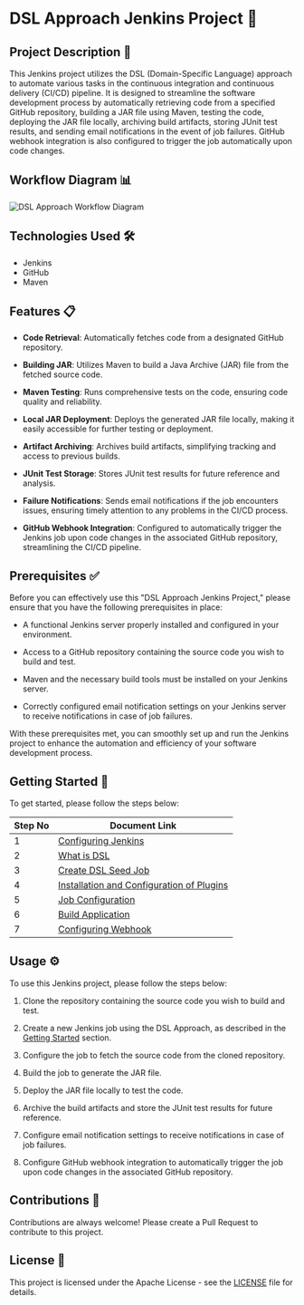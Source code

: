 # DSL Approach Jenkins Project 🚀

## Project Description 📄

This Jenkins project utilizes the DSL (Domain-Specific Language) approach to automate various tasks in the continuous integration and continuous delivery (CI/CD) pipeline. It is designed to streamline the software development process by automatically retrieving code from a specified GitHub repository, building a JAR file using Maven, testing the code, deploying the JAR file locally, archiving build artifacts, storing JUnit test results, and sending email notifications in the event of job failures. GitHub webhook integration is also configured to trigger the job automatically upon code changes.

## Workflow Diagram 📊

![DSL Approach Workflow Diagram](https://github.com/mathesh-me/dsl-approach-jenkins-project/assets/144098846/9d368876-b528-4ec2-ab77-cab2c0fce36e)


## Technologies Used 🛠️

- Jenkins
- GitHub
- Maven

## Features 📋

- **Code Retrieval**: Automatically fetches code from a designated GitHub repository.

- **Building JAR**: Utilizes Maven to build a Java Archive (JAR) file from the fetched source code.

- **Maven Testing**: Runs comprehensive tests on the code, ensuring code quality and reliability.

- **Local JAR Deployment**: Deploys the generated JAR file locally, making it easily accessible for further testing or deployment.

- **Artifact Archiving**: Archives build artifacts, simplifying tracking and access to previous builds.

- **JUnit Test Storage**: Stores JUnit test results for future reference and analysis.

- **Failure Notifications**: Sends email notifications if the job encounters issues, ensuring timely attention to any problems in the CI/CD process.

- **GitHub Webhook Integration**: Configured to automatically trigger the Jenkins job upon code changes in the associated GitHub repository, streamlining the CI/CD pipeline.

## Prerequisites ✅

Before you can effectively use this "DSL Approach Jenkins Project," please ensure that you have the following prerequisites in place:

- A functional Jenkins server properly installed and configured in your environment.

- Access to a GitHub repository containing the source code you wish to build and test.

- Maven and the necessary build tools must be installed on your Jenkins server.

- Correctly configured email notification settings on your Jenkins server to receive notifications in case of job failures.

With these prerequisites met, you can smoothly set up and run the Jenkins project to enhance the automation and efficiency of your software development process.

## Getting Started 🏁

To get started, please follow the steps below:

| Step No | Document Link |
| ------ | ------ |
| 1 | [Configuring Jenkins][Step-1] |
| 2 | [What is DSL][Step-2] |
| 3 | [Create DSL Seed Job][Step-3] |
| 4 | [Installation and Configuration of Plugins][Step-4] |
| 5 | [Job Configuration][Step-5] |
| 6 | [Build Application][Step-6] |
| 7 | [Configuring Webhook][Step-7] |

   [Step-1]: <./Steps/configure.d>
   [Step-2]: <./Steps/dsl.md>   
   [Step-3]: <./Steps/seed-job.md>
   [Step-4]: <./Steps/plugins.md>
   [Step-5]: <./Steps/job-configuration.md>  
   [Step-6]: <./Steps/build-job.md>
   [Step-7]: <./Steps/webhook.md>


## Usage ⚙️

To use this Jenkins project, please follow the steps below:

1. Clone the repository containing the source code you wish to build and test.

2. Create a new Jenkins job using the DSL Approach, as described in the [Getting Started](#getting-started) section.

3. Configure the job to fetch the source code from the cloned repository.

4. Build the job to generate the JAR file.

5. Deploy the JAR file locally to test the code.

6. Archive the build artifacts and store the JUnit test results for future reference.

7. Configure email notification settings to receive notifications in case of job failures.

8. Configure GitHub webhook integration to automatically trigger the job upon code changes in the associated GitHub repository.

## Contributions 🤝

Contributions are always welcome! Please create a Pull Request to contribute to this project.

## License 📄

This project is licensed under the Apache License - see the [LICENSE](LICENSE) file for details.




